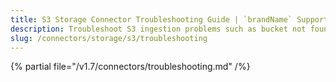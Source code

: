 ```yaml
---
title: S3 Storage Connector Troubleshooting Guide | `brandName` Support
description: Troubleshoot S3 ingestion problems such as bucket not found, denied access, or format incompatibility.
slug: /connectors/storage/s3/troubleshooting
---
```


{% partial file="/v1.7/connectors/troubleshooting.md" /%}
